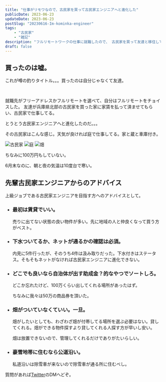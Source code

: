 ```yaml
---
title: "仕事がリモワなので、古民家を買って古民家エンジニアへと進化した"
publicDate: 2023-06-23
updateDate: 2023-06-23
postSlug: "20230616-Im-kominka-engineer"
tags: 
    - "古民家"
    - "雑記"
description: "フルリモートワークの仕事に就職したので、 古民家を買って友達と移住して古民家エンジニアへと進化した"
draft: false
---
```


## 買ったのは嘘。

これが噂の釣りタイトル。。。買ったのは自分じゃなくて友達。

<br>

就職先がフリーアドレスかフルリモートを選べて、自分はフルリモートをチョイスした。
友達が兵庫県北部の古民家を買った家に家賃を払って済ませてもらい、古民家で仕事してる。

とうとう古民家エンジニアへと進化したのだ。。。

その古民家はこんな感じ。天気が良ければ庭で仕事してる。家と蔵と車庫付き。

![古民家](https://bucket.marogosteen.dev/2023/kominka-house.png)
![庭](https://bucket.marogosteen.dev/2023/kominka-niwa.png)
![畑](https://bucket.marogosteen.dev/2023/kominka-hatake.png)

ちなみに100万円もしていない。

6月末なのに、朝と夜の気温は10度台で寒い。

## 先輩古民家エンジニアからのアドバイス

上級ジョブである古民家エンジニアを目指す方へのアドバイスとして。

- ### 最初は賃貸でいい。

    売りに出てない状態の良い物件が多い。先に地域の人と仲良くなって買う方がベスト。

- ### 下水ついてるか、ネットが通るかの確認は必須。

    内見に5件行ったが、そのうち4件は汲み取りだった。下水付きはステータス。そもそもネットがなければ古民家エンジニアに進化できない。

- ### どこでも良いなら自治体が出す助成金？的なやつでソートしろ。

    どこか忘れたけど、100万くらい出してくれる場所があったはず。

    ちなみに我々は50万の商品券を頂いた。

- ### 畑がついていなくていい。一旦。

    畑がしたいとしても、わざわざ畑が付帯してる場所を選ぶ必要はない。貸してくれる。畑ができる物件探すより貸してくれる人探す方が早いし安い。

    畑は放置できないので、管理してくれるだけでありがたいらしい。

- ### 豪雪地帯に住むなら公道沿い。

    私道沿いは除雪車が来ないので除雪車が通る所に住むべし。

質問があれば[Twitter](https://twitter.com/marogosteen)のDMへどぞ。